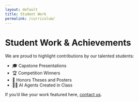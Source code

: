 ```yaml
---
layout: default
title: Student Work
permalink: /curriculum/
---
```


# Student Work & Achievements

We are proud to highlight contributions by our talented students:

- 🎓 Capstone Presentations  
- 🏆 Competition Winners  
- 📜 Honors Theses and Posters  
- 🧑‍💻 AI Agents Created in Class  

If you’d like your work featured here, [contact us](./contact).
